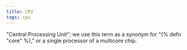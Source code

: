 ```yaml
---
title: CPU
tags: cpu
---
```

"Central Processing Unit"; we use this
term as a synonym for "{% defn "core" %}," or a single
processor of a multicore chip.